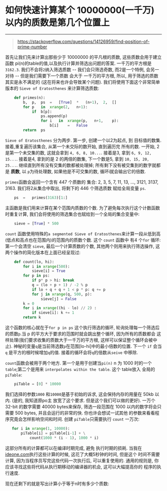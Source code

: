 # 如何快速计算某个 10000000(一千万)以内的质数是第几个位置上

---
> https://stackoverflow.com/questions/14126959/find-position-of-prime-number

首先让我们先来计算出那些少于 10000000 的平凡根的质数, 这些质数会用于建立函数 pi(n)的table的值,以及执行计算并筛选出问题的答案.
一千万的平方根是 `3162.3`. 我们不会将`2`纳入筛选质数 -- 我们会只筛选奇数, 而2是一个特例, 会另一对待 -- 但是我们需要下一个质数
会大于 一千万的平方根, 所以, 用于筛选的质数其实是永不满足的 (这在将来也许会导致某个问题). 我们将使用下面这个非常简单版本的 `Sieve of Eratosthenes`
来计算筛选质数:

```python
    def primes(n):
        b,  p,  ps  =   [True]  *   (n+1),  2,  []
        for p   in  xrange(2,   n+1):
            if  b[p]:
                ps.append(p)
                for i   in  xrange(p,   n+1,    p):
                    b[i]    =   False
        return  ps
```
`Sieve of Eratosthenes` 分为两步. 第一步, 创建一个以2为起点, 到 目标值的数集.接着,重复遍历该集合, 从第一个未交际的数开始, 直到遍历完
所有的数. 一开始, 2 是第一个未交集的数, 这就会拿到 `4, 6, 8, 10...`. 接着是3, 拿到 `6, 9, 12, 15...`. 接着是4, 拿到的是 2 的两倍的数集, 
下一个数是5, 拿到 `10, 15, 20, 25...`. 继续直到所有没有交集的数都被处理掉; 所有剩下没有被交集到的数字就都是 **质数**, 以 `p`为待处理数,
如果他是不可交集的数, 循环i就会输出它的倍数.

`primes`函数会返回一个含有 447 个质数的 集合: 2, 3, 5, 7, 11, 13, ..., 3121, 3137, 3163. 我们将2从集合中取出, 将剩下的 446 个筛选质数
赋给全局变量 `ps`.
```python
    ps  =   primes(3163)[1:]
```
主函数是我们用来计算在某个范围内质数的个数. 为了避免每次执行这个计数函数时重复计算, 我们会将使用的筛选集合也赋给到一个全局的集合变量中:
```python
    sieve = [True] * 500
```

`count` 函数使用特殊的`a segmented Sieve of Eratosthenes`来计算一段从低到高(低点和高点也在范围内)的范围内的质数个数. 这个 `count` 函数中
有4 个`for` 循环: 第一个会清空 `sieve`, 最后一个计算质数的个数, 其他两个则用来执行筛选操作, 这两个操作的简化版本在上面已经呈现过:

```python
    def count(lo, hi):
        for i in xrange(500):
            sieve[i] = True
        for p in ps:
            if p* p > hi: break
            q = (lo + p + 1) / -2 % p
            if lo + q + q + 1 < p * p: q += p
            for j in xrange(q, 500, p):
                sieve[j] = False
        k = 0
        for i in xrange((hi - lo) // 2) :
            if sieve[i]: k += 1
        return k
```

这个函数的核心就在于`for p in ps` 这个执行筛选的循环, 轮询处理每一个筛选后的质数`p`.当 p 的平方大于要求的范围时就会跳出整个循环, 因为所有的质数都会
这样处理(我们要求收集的质数大于一千万的平方根, 这样可以保证整个循环会被中止). 神秘的变量`q`是当前筛选数`p`在范围[lo-hi]中的最小倍数的位置. 下一个
`if` 会当 `q` 是平方的根时候增加`q`的值. 接着的循环会将`q`的倍数从`seive` 中移除.

`count`函数会被用于两个地方. 第一个是用于创建当`pi(n)` n 为 1000 时的一个 `table`;第二个是用来 `interpolates within the table`. 这个
table放入 全局的 `piTable`:
```python
    piTable = [0] * 10000
```

我们选择的参数`1000` 和`10000`是基于初始的诉求, 这会保持内存的用量在 50kb 以内. (是的, 我知道原po主 放宽了这个要求. 但是这个我们可以做的更好).
 一万个 32-bit 的数字需要 40000 bytes来保存, 筛选一段范围在 1000 以内的数字将会只需要 500 bytes, 并且会运行的非常的快. 你也许会想试一试其他
 的参数来看看程序究竟会怎样影响空间和时间. 创建 `piTable`只需要执行 `count` 一万次:
 ```python
    for i in xrange(1, 10000):
        piTable[i] = piTable[i-1] + \
            count(1000 * (i - 1), 1000 * i)
 ```
这部分所有的计算都可以在编译时期完成, 避免 执行时期的损耗. 当我在 [ideone.com](ideone.com)执行这些计算的时候, 这花了大概5秒钟的时间, 但是这个
时间不需要计算, 因为当程序员写完这些代码一次执行后, 可以重复使用的. 通用的规则是, 你应该寻找这些将代码从执行期移动的编译器的机会, 这可以大幅提高你的
程序的执行速度.

现在还剩下的就是写出计算小于等于n时有多少个质数:
